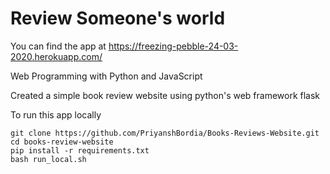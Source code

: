 # Review Someone's world

You can find the app at https://freezing-pebble-24-03-2020.herokuapp.com/

Web Programming with Python and JavaScript

Created a simple book review website using python's web framework flask

To run this app locally
```
git clone https://github.com/PriyanshBordia/Books-Reviews-Website.git
cd books-review-website
pip install -r requirements.txt
bash run_local.sh
```

